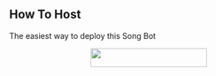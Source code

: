

## How To Host
The easiest way to deploy this Song Bot
<p align="center"><a href="https://heroku.com/deploy?template=https://github.com/WI8IW/songg"> <img src="https://img.shields.io/badge/Deploy%20To%20Heroku-blueviolet?style=for-the-badge&logo=heroku" width="210" height="34.45"/></a></p>
